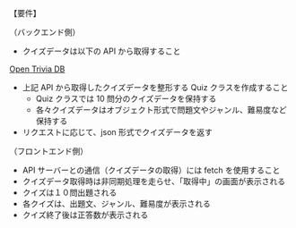 【要件】

（バックエンド側）

- クイズデータは以下の API から取得すること

[Open Trivia DB](https://opentdb.com/)

- 上記 API から取得したクイズデータを整形する Quiz クラスを作成すること
  - Quiz クラスでは 10 問分のクイズデータを保持する
  - 各々クイズデータはオブジェクト形式で問題文やジャンル、難易度など保持する
- リクエストに応じて、json 形式でクイズデータを返す

（フロントエンド側）

- API サーバーとの通信（クイズデータの取得）には fetch を使用すること
- クイズデータ取得時は非同期処理を走らせ、「取得中」の画面が表示される
- クイズは１０問出題される
- 各クイズは、出題文、ジャンル、難易度が表示される
- クイズ終了後は正答数が表示される
